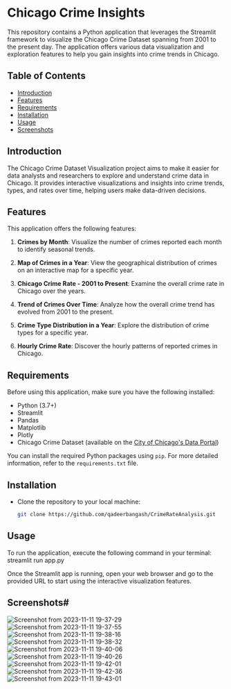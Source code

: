 # Chicago Crime Insights

This repository contains a Python application that leverages the Streamlit framework to visualize the Chicago Crime Dataset spanning from 2001 to the present day. The application offers various data visualization and exploration features to help you gain insights into crime trends in Chicago.

## Table of Contents

- [Introduction](#introduction)
- [Features](#features)
- [Requirements](#requirements)
- [Installation](#installation)
- [Usage](#usage)
- [Screenshots](#screenshots)

## Introduction

The Chicago Crime Dataset Visualization project aims to make it easier for data analysts and researchers to explore and understand crime data in Chicago. It provides interactive visualizations and insights into crime trends, types, and rates over time, helping users make data-driven decisions.

## Features

This application offers the following features:

1. **Crimes by Month**: Visualize the number of crimes reported each month to identify seasonal trends.

2. **Map of Crimes in a Year**: View the geographical distribution of crimes on an interactive map for a specific year.

3. **Chicago Crime Rate - 2001 to Present**: Examine the overall crime rate in Chicago over the years.

4. **Trend of Crimes Over Time**: Analyze how the overall crime trend has evolved from 2001 to the present.

5. **Crime Type Distribution in a Year**: Explore the distribution of crime types for a specific year.

6. **Hourly Crime Rate**: Discover the hourly patterns of reported crimes in Chicago.

## Requirements

Before using this application, make sure you have the following installed:

- Python (3.7+)
- Streamlit
- Pandas
- Matplotlib
- Plotly
- Chicago Crime Dataset (available on the [City of Chicago's Data Portal](https://www.kaggle.com/datasets/adelanseur/crimes-2001-to-present-chicago))

You can install the required Python packages using `pip`. For more detailed information, refer to the `requirements.txt` file.

## Installation

- Clone the repository to your local machine:

   ```bash
   git clone https://github.com/qadeerbangash/CrimeRateAnalysis.git
   
## Usage
To run the application, execute the following command in your terminal:
	streamlit run app.py
	
Once the Streamlit app is running, open your web browser and go to the provided URL to start using the interactive visualization features.

## Screenshots#

![Screenshot from 2023-11-11 19-37-29](https://github.com/qadeerbangash/CrimeRateAnalysis/assets/64665560/55122794-8c8a-4e4d-a463-0842a1f521d1)
![Screenshot from 2023-11-11 19-37-55](https://github.com/qadeerbangash/CrimeRateAnalysis/assets/64665560/ea08abb5-9075-4cac-9f43-5d369a11d768)
![Screenshot from 2023-11-11 19-38-16](https://github.com/qadeerbangash/CrimeRateAnalysis/assets/64665560/5560b720-1e44-4122-848a-b5369a386d11)
![Screenshot from 2023-11-11 19-38-32](https://github.com/qadeerbangash/CrimeRateAnalysis/assets/64665560/8f67a24a-1efd-4a9f-8757-5a9eea07e878)
![Screenshot from 2023-11-11 19-40-06](https://github.com/qadeerbangash/CrimeRateAnalysis/assets/64665560/b30b96fc-42b0-41eb-883b-507099f8ad8a)
![Screenshot from 2023-11-11 19-40-26](https://github.com/qadeerbangash/CrimeRateAnalysis/assets/64665560/a6718455-f8d9-42cc-9551-af0e827103bf)
![Screenshot from 2023-11-11 19-42-01](https://github.com/qadeerbangash/CrimeRateAnalysis/assets/64665560/8b6b5af2-ab09-4811-9178-4fae52308321)
![Screenshot from 2023-11-11 19-42-36](https://github.com/qadeerbangash/CrimeRateAnalysis/assets/64665560/2b3e83b6-0837-4042-b555-d8ebc934f55f)
![Screenshot from 2023-11-11 19-43-01](https://github.com/qadeerbangash/CrimeRateAnalysis/assets/64665560/66ac3763-ba90-4938-8c15-26c8e3e9ff45)





   

